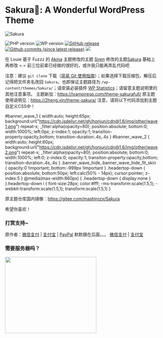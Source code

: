 ﻿Sakura🌸: A Wonderful WordPress Theme
===

![Sakura](https://view.moezx.cc/images/2018/05/26/sakura.png)

![PHP version](https://img.shields.io/badge/PHP-7.1+-4F5B93.svg?style=flat-square)
![WP version](https://img.shields.io/badge/WordPress-5.0+-0073aa.svg?style=flat-square)
[![GitHub release](https://img.shields.io/github/release/mashirozx/Sakura.svg?style=flat-square)](https://github.com/mashirozx/Sakura/releases/latest)
[![Github commits (since latest release)](https://img.shields.io/github/commits-since/mashirozx/Sakura/latest.svg?style=flat-square)](https://github.com/mashirozx/Sakura/commits/)
[![](https://data.jsdelivr.com/v1/package/gh/moezx/cdn/badge)](https://www.jsdelivr.com/package/gh/moezx/cdn)

在 Louie 基于 Fuzzz 的 [Akina](http://www.akina.pw/themeakina) 主题修改的主题 [Siren](https://github.com/louie-senpai/Siren) 修改的主题[Sakura](https://github.com/mashirozx/Sakura) 基础上再修改 =.=
前三位前辈已经做的很好的，或许我只能再弄乱代码吧



注意：建议 `git clone` 下载（[简易 Git 使用指南](https://github.com/ivampiresp/Sakura/wiki/Git-%E4%B8%8B%E8%BD%BD%E3%80%81%E6%9B%B4%E6%96%B0%E6%8C%87%E5%8D%97)）；如果选择下载压缩包，解压后记得把文件夹名改回 `Sakura`，也即保证主题路径为 `/wp-content/themes/Sakura/`；请安装必装插件 [WP Statistics](https://wordpress.org/plugins/wp-statistics/)；请留意主题说明里的其他注意事项。
主题新加：<https://ivampiresp.com/theme-sakurafull/>
原主题使用说明见：<https://2heng.xin/theme-sakura/>
注意，请将以下代码添加到主题自定义CSS中！

#banner_wave_1 {
    width:auto;
    height:65px;
    background:url("https://cdn.jsdelivr.net/gh/honjun/cdn@1.6/img/other/wave1.png") repeat-x;
    _filter:alpha(opacity=80);
    position:absolute;
    bottom:0;
    width:1000%;
    left:0px;
    z-index:1;
    opacity:1;
    transiton-property:opacity,bottom;
    transition-duration:.4s,.4s
}
#banner_wave_2 {
    width:auto;
    height:80px;
    background:url("https://cdn.jsdelivr.net/gh/honjun/cdn@1.6/img/other/wave2.png") repeat-x;
    _filter:alpha(opacity=80);
    position:absolute;
    bottom:0;
    width:1000%;
    left:0;
    z-index:0;
    opacity:1;
    transiton-property:opacity,bottom;
    transition-duration:.4s,.4s
}
.banner_wave_hide,.banner_wave_hide_fit_skin {
    opacity:0 !important;
    bottom:-999px !important
}
.headertop-down {
    position:absolute;
    bottom:50px;
    left:calc(50% - 14px);
    cursor:pointer;
    z-index:5
}
@media(max-width:860px) {
    .headertop-down {
    display:none
}
}.headertop-down i {
    font-size:28px;
    color:#fff;
    -ms-transform:scale(1.5,1);
    -webkit-transform:scale(1.5,1);
    transform:scale(1.5,1)
}

原主题仓库国内镜像：<https://gitee.com/mashirozx/Sakura>

希望你喜欢！

### 打赏支持~
原作者：[微信支付](https://view.moezx.cc/images/2018/05/28/WeChanQR.png) | [支付宝](https://view.moezx.cc/images/2018/05/28/AliPayQR.jpg) | [PayPal](https://paypal.me/mashirozx)
默默跟在后面。。。
[微信支付](https://static.ivampiresp.com/2019/04/e1556357765199.png) | [支付宝](https://static.ivampiresp.com/2019/04/67CBA74E-7B26-47B5-91B6-3ED4FC720D5C.jpeg)

### 需要服务器吗？
<a href="https://www.vultr.com/?ref=7674346"><img src="https://www.vultr.com/media/banner_3.png" width="300" height="250"></a>
